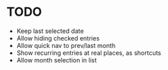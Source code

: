 # TODO

- Keep last selected date
- Allow hiding checked entries
- Allow quick nav to prev/last month
- Show recurring entries at real places, as shortcuts
- Allow month selection in list
